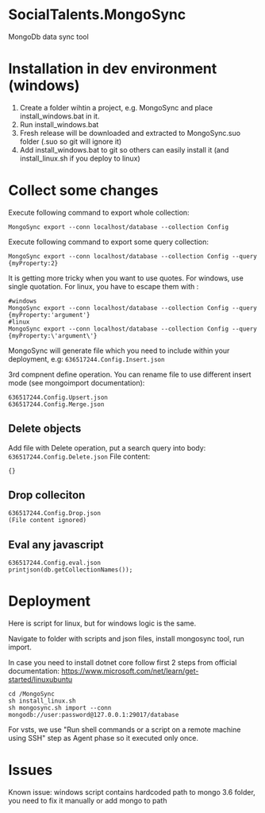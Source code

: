 # SocialTalents.MongoSync
MongoDb data sync tool

# Installation in dev environment (windows)

1. Create a folder wihtin a project, e.g. MongoSync and place install_windows.bat in it.
2. Run install_windows.bat
3. Fresh release will be downloaded and extracted to MongoSync.suo folder (.suo so git will ignore it)
4. Add install_windows.bat to git so others can easily install it (and install_linux.sh if you deploy to linux)

# Collect some changes

Execute following command to export whole collection:
```
MongoSync export --conn localhost/database --collection Config 
```

Execute following command to export some query collection:
```
MongoSync export --conn localhost/database --collection Config --query {myProperty:2}
```

It is getting more tricky when you want to use quotes. For windows, use single quotation. For linux, you have to escape them with \:
```
#windows
MongoSync export --conn localhost/database --collection Config --query {myProperty:'argument'}
#linux
MongoSync export --conn localhost/database --collection Config --query {myProperty:\'argument\'}
```


MongoSync will generate file which you need to include within your deployment, e.g:
`636517244.Config.Insert.json`

3rd compnent define operation. You can rename file to use different insert mode (see mongoimport documentation):
```
636517244.Config.Upsert.json
636517244.Config.Merge.json
```

## Delete objects
Add file with Delete operation, put a search query into body:
`636517244.Config.Delete.json`
File content:
```
{}
```

## Drop colleciton
```
636517244.Config.Drop.json
(File content ignored)
````

## Eval any javascript
```
636517244.Config.eval.json
printjson(db.getCollectionNames());
```

# Deployment

Here is script for linux, but for windows logic is the same. 

Navigate to folder with scripts and json files, install mongosync tool, run import.

In case you need to install dotnet core follow first 2 steps from official documentation: https://www.microsoft.com/net/learn/get-started/linuxubuntu 

```
cd /MongoSync
sh install_linux.sh
sh mongosync.sh import --conn mongodb://user:password@127.0.0.1:29017/database
```

For vsts, we use "Run shell commands or a script on a remote machine using SSH" step as Agent phase so it executed only once.

# Issues

Known issue: windows script contains hardcoded path to mongo 3.6 folder, you need to fix it manually or add mongo to path
